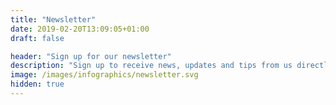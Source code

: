 ```yaml
---
title: "Newsletter"
date: 2019-02-20T13:09:05+01:00
draft: false

header: "Sign up for our newsletter"
description: "Sign up to receive news, updates and tips from us directly to your inbox"
image: /images/infographics/newsletter.svg
hidden: true
---
```



<script> 
document.addEventListener('DOMContentLoaded', () => {
  hbspt.forms.create({ 
    portalId: "4304957", 
    formId: "506acf1b-d291-445a-892e-986cbe5d21a4" 
  }); 
})
</script> 